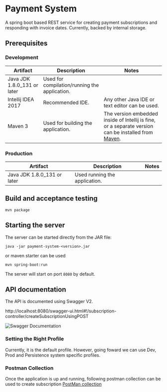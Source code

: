 # Payment System

A spring boot based REST service for creating payment subscriptions and responding with invoice dates. Currently, backed by internal storage.

## Prerequisites

### Development

|Artifact|Description|Notes|
|---|---|---|
|Java JDK 1.8.0_131 or later|Used for compilation/running the application.|
|Intellij IDEA 2017|Recommended IDE.|Any other Java IDE or text editor can be used.|
|Maven 3|Used for building the application.|The version embedded inside of Intellij is fine, or a separate version can be installed from [Maven](https://maven.apache.org/download.cgi).|

### Production

|Artifact|Description|Notes|
|---|---|---|
|Java JDK 1.8.0_131 or later|Used running the application.|

## Build and acceptance testing
`mvn package`

## Starting the server

The server can be started directly from the JAR file:

`java -jar payment-system-<version>.jar`
 
 or maven starter can be used
 
 `mvn spring-boot:run`

The server will start on port `8080` by default.

## API documentation
The API is documented using Swagger V2.

http://localhost:8080/swagger-ui.html#!/subscription-controller/createSubscriptionUsingPOST


![Swagger Documentation](images/SwaggerUI.png)

### Setting the Right Profile

Currently, it is the default profile. However, going foward we can use Dev, Prod and Persistence system specific profiles.

### Postman Collection
Once the application is up and running, following postman collection can be used to create subscription
[PostMan collection](https://www.getpostman.com/collections/7ca2f7b71ce166b53d1a)